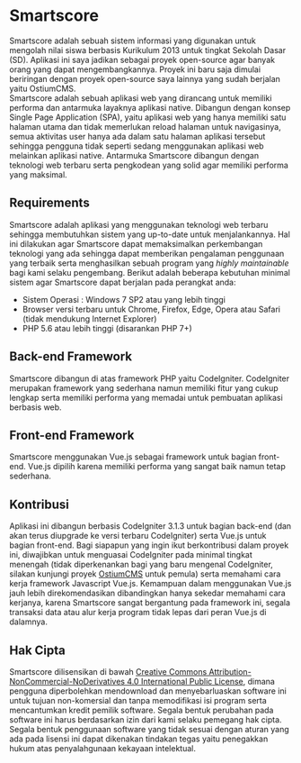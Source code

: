 # Smartscore
Smartscore adalah sebuah sistem informasi yang digunakan untuk mengolah nilai siswa berbasis Kurikulum 2013
untuk tingkat Sekolah Dasar (SD). Aplikasi ini saya jadikan sebagai proyek open-source agar banyak orang yang
dapat mengembangkannya. Proyek ini baru saja dimulai beriringan dengan proyek open-source saya lainnya yang sudah berjalan
yaitu OstiumCMS.<br>
Smartscore adalah sebuah aplikasi web yang dirancang untuk memiliki performa dan antarmuka layaknya aplikasi native. Dibangun dengan konsep Single Page Application (SPA), yaitu aplikasi web yang hanya memiliki satu halaman utama dan tidak memerlukan reload halaman untuk navigasinya, semua aktivitas user hanya ada dalam satu halaman aplikasi tersebut sehingga pengguna tidak seperti sedang menggunakan aplikasi web melainkan aplikasi native. Antarmuka Smartscore dibangun dengan teknologi web terbaru serta pengkodean yang solid agar memiliki performa yang maksimal.

## Requirements
Smartscore adalah aplikasi yang menggunakan teknologi web terbaru sehingga membutuhkan sistem yang up-to-date untuk menjalankannya. Hal ini dilakukan agar Smartscore dapat memaksimalkan perkembangan teknologi yang ada sehingga dapat  memberikan pengalaman penggunaan yang terbaik serta menghasilkan sebuah program yang <i>highly maintainable</i> bagi kami selaku pengembang. Berikut adalah beberapa kebutuhan minimal sistem agar Smartscore dapat berjalan pada perangkat anda:
- Sistem Operasi : Windows 7 SP2 atau yang lebih tinggi
- Browser versi terbaru untuk Chrome, Firefox, Edge, Opera atau Safari (tidak mendukung Internet Explorer)
- PHP 5.6 atau lebih tinggi (disarankan PHP 7+)

## Back-end Framework
Smartscore dibangun di atas framework PHP yaitu CodeIgniter. CodeIgniter merupakan framework yang sederhana namun memiliki fitur yang cukup lengkap serta memiliki performa yang memadai untuk pembuatan aplikasi berbasis web.

## Front-end Framework
Smartscore menggunakan Vue.js sebagai framework untuk bagian front-end. Vue.js dipilih karena memiliki performa yang sangat baik namun tetap sederhana.

## Kontribusi
Aplikasi ini dibangun berbasis CodeIgniter 3.1.3 untuk bagian back-end (dan akan terus diupgrade ke versi terbaru CodeIgniter) serta Vue.js untuk bagian front-end. Bagi siapapun yang ingin ikut berkontribusi dalam proyek ini, diwajibkan untuk menguasai CodeIgniter pada minimal tingkat menengah (tidak diperkenankan bagi yang baru mengenal CodeIgniter, silakan kunjungi proyek <a href="https://github.com/adnzaki/ostium_cms/">OstiumCMS</a> untuk pemula) serta memahami cara kerja framework Javascript Vue.js. Kemampuan dalam menggunakan Vue.js jauh lebih direkomendasikan dibandingkan hanya sekedar memahami cara kerjanya, karena Smartscore sangat bergantung pada framework ini, segala transaksi data atau alur kerja program tidak lepas dari peran Vue.js di dalamnya.

## Hak Cipta
Smartscore dilisensikan di bawah <a href="https://github.com/adnzaki/smartscore/blob/master/license.txt">Creative Commons Attribution-NonCommercial-NoDerivatives 4.0 International Public License</a>, dimana pengguna diperbolehkan mendownload dan menyebarluaskan software ini untuk tujuan non-komersial dan tanpa memodifikasi isi program serta mencantumkan kredit pemilik software. Segala bentuk perubahan pada software ini harus berdasarkan izin dari kami selaku pemegang hak cipta. Segala bentuk penggunaan software yang tidak sesuai dengan aturan yang ada pada lisensi ini dapat dikenakan tindakan tegas yaitu penegakkan hukum atas penyalahgunaan kekayaan intelektual.
